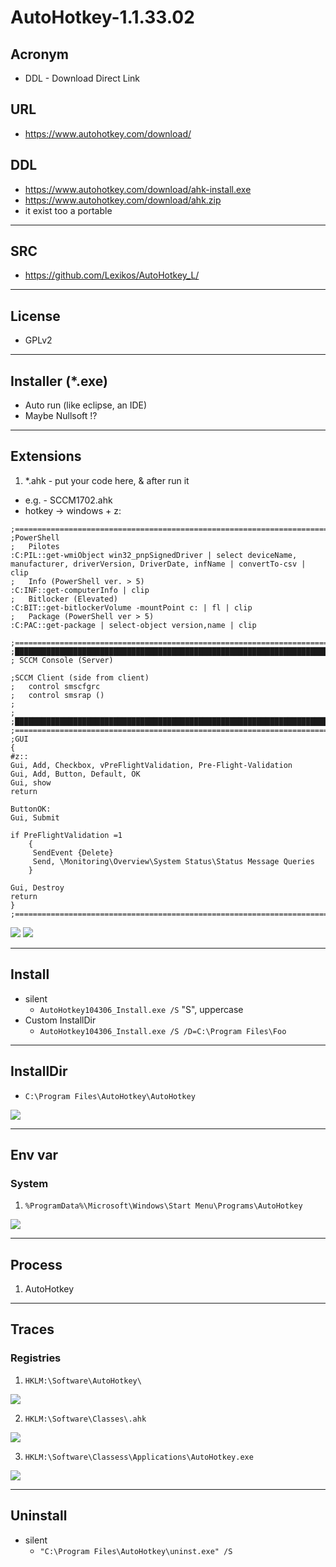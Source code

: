 # AutoHotkey-1.1.33.02

## Acronym
* DDL - Download Direct Link

## URL
* https://www.autohotkey.com/download/

## DDL
* https://www.autohotkey.com/download/ahk-install.exe
* https://www.autohotkey.com/download/ahk.zip
* it exist too a portable
---

## SRC
* https://github.com/Lexikos/AutoHotkey_L/

---

## License
* GPLv2

---

## Installer (*.exe)
* Auto run (like eclipse, an IDE)
* Maybe Nullsoft !?

---

## Extensions
1) *.ahk - put your code here, & after run it
  * e.g. - SCCM1702.ahk
  * hotkey -> windows + z:
````ahw
;=================================================================================================================
;PowerShell
;	Pilotes
:C:PIL::get-wmiObject win32_pnpSignedDriver | select deviceName, manufacturer, driverVersion, DriverDate, infName | convertTo-csv | clip
;	Info (PowerShell ver. > 5)
:C:INF::get-computerInfo | clip
;	Bitlocker (Elevated)
:C:BIT::get-bitlockerVolume -mountPoint c: | fl | clip
;	Package (PowerShell ver > 5)
:C:PAC::get-package | select-object version,name | clip

;=================================================================================================================
;█████████████████████████████████████████████████████████████████████████████████████████████████████████████████
; SCCM Console (Server)

;SCCM Client (side from client) 
;	control smscfgrc
;	control smsrap ()
;
;
;█████████████████████████████████████████████████████████████████████████████████████████████████████████████████
;===============================================================================================================
;GUI
{
#z::
Gui, Add, Checkbox, vPreFlightValidation, Pre-Flight-Validation
Gui, Add, Button, Default, OK
Gui, show
return

ButtonOK:
Gui, Submit

if PreFlightValidation =1
	{
	 SendEvent {Delete}
	 Send, \Monitoring\Overview\System Status\Status Message Queries
	}
	
Gui, Destroy
return
}
;===============================================================================================================
````
  
[<img src="https://i.imgur.com/WaH7r56.png">](https://i.imgur.com/WaH7r56.png)
[<img src="https://i.imgur.com/MCjR5JA.png">](https://i.imgur.com/MCjR5JA.png)

---

## Install
* silent
	* `AutoHotkey104306_Install.exe /S` "S", uppercase
* Custom InstallDir
	* `AutoHotkey104306_Install.exe /S /D=C:\Program Files\Foo`

---

## InstallDir
* `C:\Program Files\AutoHotkey\AutoHotkey`

[<img src="https://i.imgur.com/QtgeKYt.png">](https://i.imgur.com/QtgeKYt.png)

---

## Env var
### System
1) `%ProgramData%\Microsoft\Windows\Start Menu\Programs\AutoHotkey`

[<img src="https://i.imgur.com/xO6UHii.png">](https://i.imgur.com/xO6UHii.png)

---

## Process
1) AutoHotkey

---

## Traces
### Registries
1) `HKLM:\Software\AutoHotkey\`

[<img src="https://i.imgur.com/T15Ijfa.png">](https://i.imgur.com/T15Ijfa.png)

2) `HKLM:\Software\Classes\.ahk`

[<img src="https://i.imgur.com/aoqVWas.png">](https://i.imgur.com/aoqVWas.png)

3) `HKLM:\Software\Classess\Applications\AutoHotkey.exe`

[<img src="https://i.imgur.com/1x7oxsK.png">](https://i.imgur.com/1x7oxsK.png)

---

## Uninstall
* silent
	* `"C:\Program Files\AutoHotkey\uninst.exe" /S`
